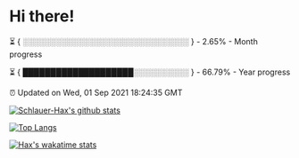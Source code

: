 # Hi there!

⏳ { ░░░░░░░░░░░░░░░░░░░░░░░░░░░░░░ } - 2.65% - Month progress

⏳ { ████████████████████░░░░░░░░░░ } - 66.79% - Year progress

⏰ Updated on Wed, 01 Sep 2021 18:24:35 GMT


[![Schlauer-Hax's github stats](https://github-readme-stats.vercel.app/api?username=Schlauer-Hax&show_icons=true&theme=dark&count_private=true)](https://github.com/Schlauer-Hax)


[![Top Langs](https://github-readme-stats.vercel.app/api/top-langs/?username=Schlauer-Hax&layout=compact&theme=dark)](https://github.com/Schlauer-Hax?tab=repositories)


[![Hax's wakatime stats](https://github-readme-stats.vercel.app/api/wakatime?username=Hax&theme=dark)](https://wakatime.com/@Hax)

